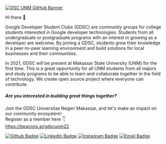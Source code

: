 [![DSC UNM GitHub Banner](https://developers.google.com/community/gdsc/images/gdsc-social-share.png)](https://gdsc.community.dev/universitas-negeri-makassar/)

Hi there 👋

Google Developer Student Clubs (GDSC) are community groups for college students interested in Google developer technologies. Students from all undergraduate or postgraduate programs with an interest in growing as a developer are welcome. By joining a GDSC, students grow their knowledge in a peer-to-peer learning environment and build solutions for local businesses and their communities. 

In 2021, GDSC will be present at Makassar State University (UNM) for the first time. This is a great opportunity for all UNM students from all majors and study programs to be able to learn and collaborate together in the field of technology. We create open source project where everyone can contribute.

##### Are you interested in building great things together?
Join the GDSC Universitas Negeri Makassar, and let's make an impact on our community ecosystem! 
<br>
Register as a member here 👇 
<br>
https://beacons.ai/gdscunm22


[![Github Badge](https://img.shields.io/badge/GitHub-100000?style=for-the-badge&logo=github&logoColor=white)](https://github.com/gdscunm)
[![LinkedIn Badge](https://img.shields.io/badge/LinkedIn-0077B5?style=for-the-badge&logo=linkedin&logoColor=white)](https://www.linkedin.com/company/dscjscoe/)
[![Instagram Badge](https://img.shields.io/badge/Instagram-E4405F?style=for-the-badge&logo=instagram&logoColor=white)](https://www.instagram.com/dsc.unm/)
[![Email Badge](https://img.shields.io/badge/Gmail-D14836?style=for-the-badge&logo=gmail&logoColor=white)](mailto:dsc.unm@gmail.com)
